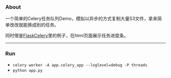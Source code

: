### About

一个简单的Celery任务队列Demo，模拟以异步的方式复制大量S3文件，拿来简单改改就能换成别的任务。

同时借鉴[FlaskCelery](http://www.pythondoc.com/flask-celery/first.html)里的例子，在html页面展示任务进度条。

---

### Run
 - `celery worker -A app.celery_app --loglevel=debug -P threads`
 - `python app.py`
